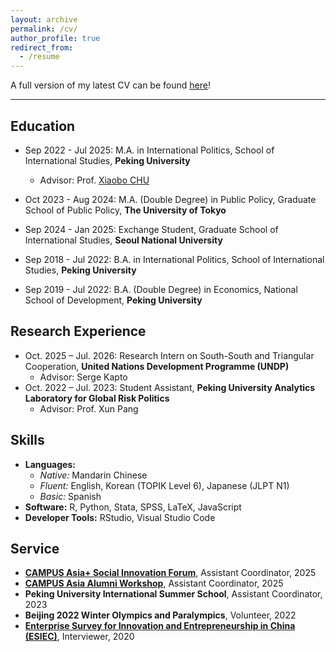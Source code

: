 ```yaml
---
layout: archive
permalink: /cv/
author_profile: true
redirect_from:
  - /resume
---
```


A full version of my latest CV can be found [here](https://CHJY2000.com/files/Jiayi_Chang_Curriculum_Vitae.pdf)!

---

## Education
* Sep 2022 - Jul 2025: M.A. in International Politics, School of International Studies, **Peking University**
  - Advisor: Prof. [Xiaobo CHU](https://www.sis.pku.edu.cn/teachers/chuxiaobo/)
* Oct 2023 - Aug 2024: M.A. (Double Degree) in Public Policy, Graduate School of Public Policy, **The University of Tokyo**
* Sep 2024 - Jan 2025: Exchange Student, Graduate School of International Studies, **Seoul National University**

* Sep 2018 - Jul 2022: B.A. in International Politics, School of International Studies, **Peking University**
* Sep 2019 - Jul 2022: B.A. (Double Degree) in Economics, National School of Development, **Peking University**

## Research Experience

* Oct. 2025 – Jul. 2026: Research Intern on South-South and Triangular Cooperation, **United Nations Development Programme (UNDP)**
  * Advisor: Serge Kapto
* Oct. 2022 – Jul. 2023: Student Assistant, **Peking University Analytics Laboratory for Global Risk Politics**
  * Advisor: Prof. Xun Pang

## Skills
* **Languages:**
  * *Native:* Mandarin Chinese
  * *Fluent:* English, Korean (TOPIK Level 6), Japanese (JLPT N1)
  * *Basic:* Spanish
* **Software:** R, Python, Stata, SPSS, LaTeX, JavaScript
* **Developer Tools:** RStudio, Visual Studio Code


## Service
* [**CAMPUS Asia+ Social Innovation Forum**](https://news.pku.edu.cn/xwzh/5c1e96ded5844e2f8d3abe17f9ee3b4a.htm), Assistant Coordinator, 2025
* [**CAMPUS Asia Alumni Workshop**](https://www.tcs-asia.org/en/board/news_view.php?idx=5996&pNo=8&code=news), Assistant Coordinator, 2025
* **Peking University International Summer School**, Assistant Coordinator, 2023
* **Beijing 2022 Winter Olympics and Paralympics**, Volunteer, 2022
* [**Enterprise Survey for Innovation and Entrepreneurship in China (ESIEC)**](https://www.isss.pku.edu.cn/sjsj/zgqycxcytcesiecxm/index.htm), Interviewer, 2020